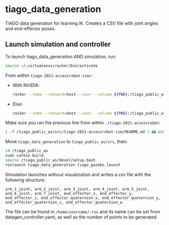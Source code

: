 # tiago_data_generation

TiAGO data generation for learning IK. Creates a CSV file with joint angles and end-effector poses.

## Launch simulation and controller

To launch tiago_data_generation AND simulation, run:
```bash
source ~/.virtualenvs/rocker/bin/activate
```

From within `tiago-2021-accessrobot-sim/`:
- With NVIDIA:

    ```bash
    rocker --home --network=host --user --volume ${PWD}:/tiago_public_ws/src/tiago-2021-accessrobot-sim --x11 --privileged ghcr.io/roboticslab-uc3m/tiago-2021-accessrobot-sim:latest --nvidia
    ```

- Else:

    ```bash
    rocker --home --network=host --user --volume ${PWD}:/tiago_public_ws/src/tiago-2021-accessrobot-sim --x11 --privileged ghcr.io/roboticslab-uc3m/tiago-2021-accessrobot-sim:latest --devices /dev/dri/card0
    ```

Make sure you ran the previous line from within `./tiago-2021-accessrobot`:
```bash
[ -f /tiago_public_ws/src/tiago-2021-accessrobot-sim/README.md ] && echo "OK!" || echo "FAIL! Make sure you ran the previous line from within 'tiago-2021-accessrobot-sim/'"
```

Move `tiago_data_generation` to `tiago_public_ws/src`, then:
```bash
cd /tiago_public_ws
sudo catkin build
source /tiago_public_ws/devel/setup.bash
roslaunch tiago_data_generation tiago_gazebo.launch
```

Simulation launches without visualization and writes a csv file with the following structure:
```csv
arm_1_joint, arm_2_joint, arm_3_joint, arm_4_joint, arm_5_joint, arm_6_joint, arm_7_joint, end_effector_x, end_effector_y, end_effector_z, end_effector_quaternion_x, end_effector_quaternion_y, end_effector_quaternion_z, end_effector_quaternion_w
```

The file can be found in `/home/username/.ros` and its name can be set from datagen_controller.yaml, as well as the number of points to be generated.
